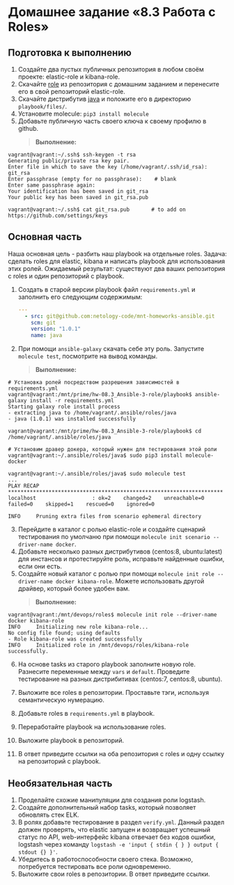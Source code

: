 # Домашнее задание «8.3 Работа с Roles»

## Подготовка к выполнению
1. Создайте два пустых публичных репозитория в любом своём проекте: elastic-role и kibana-role.
2. Скачайте [role](https://github.com/netology-code/mnt-homeworks/blob/master/08-ansible-03-role/roles) из репозитория с домашним заданием и перенесите его в свой репозиторий elastic-role.
3. Скачайте дистрибутив [java](https://www.oracle.com/java/technologies/javase-jdk11-downloads.html) и положите его в директорию `playbook/files/`. 
4. Установите molecule: `pip3 install molecule`
5. Добавьте публичную часть своего ключа к своему профилю в github.
    >**Выполнение:**   
```
vagrant@vagrant:~/.ssh$ ssh-keygen -t rsa
Generating public/private rsa key pair.
Enter file in which to save the key (/home/vagrant/.ssh/id_rsa): git_rsa
Enter passphrase (empty for no passphrase):    # blank
Enter same passphrase again:
Your identification has been saved in git_rsa
Your public key has been saved in git_rsa.pub

vagrant@vagrant:~/.ssh$ cat git_rsa.pub       # to add on https://github.com/settings/keys
```

## Основная часть

Наша основная цель - разбить наш playbook на отдельные roles. Задача: сделать roles для elastic, kibana и написать playbook для использования этих ролей. Ожидаемый результат: существуют два ваших репозитория с roles и один репозиторий с playbook.

1. Создать в старой версии playbook файл `requirements.yml` и заполнить его следующим содержимым:
   ```yaml
   ---
     - src: git@github.com:netology-code/mnt-homeworks-ansible.git
       scm: git
       version: "1.0.1"
       name: java 
   ```
2. При помощи `ansible-galaxy` скачать себе эту роль. Запустите  `molecule test`, посмотрите на вывод команды.
    >**Выполнение:**   
```
# Установка ролей посредством разрешения зависимостей в requirements.yml
vagrant@vagrant:/mnt/prime/hw-08.3_Ansible-3-role/playbook$ ansible-galaxy install -r requirements.yml
Starting galaxy role install process
- extracting java to /home/vagrant/.ansible/roles/java
- java (1.0.1) was installed successfully

vagrant@vagrant:/mnt/prime/hw-08.3_Ansible-3-role/playbook$ cd /home/vagrant/.ansible/roles/java

# Установим дравер докера, который нужен для тестирования этой роли
vagrant@vagrant:~/.ansible/roles/java$ sudo pip3 install molecule-docker

vagrant@vagrant:~/.ansible/roles/java$ sudo molecule test
...
PLAY RECAP *********************************************************************
localhost                  : ok=2    changed=2    unreachable=0    failed=0    skipped=1    rescued=0    ignored=0

INFO     Pruning extra files from scenario ephemeral directory
```
3. Перейдите в каталог с ролью elastic-role и создайте сценарий тестирования по умолчаню при помощи `molecule init scenario --driver-name docker`.
4. Добавьте несколько разных дистрибутивов (centos:8, ubuntu:latest) для инстансов и протестируйте роль, исправьте найденные ошибки, если они есть.
5. Создайте новый каталог с ролью при помощи `molecule init role --driver-name docker kibana-role`. Можете использовать другой драйвер, который более удобен вам.
    >**Выполнение:**   
```
vagrant@vagrant:/mnt/devops/roles$ molecule init role --driver-name docker kibana-role
INFO     Initializing new role kibana-role...
No config file found; using defaults
- Role kibana-role was created successfully
INFO     Initialized role in /mnt/devops/roles/kibana-role successfully.
```
6. На основе tasks из старого playbook заполните новую role. Разнесите переменные между `vars` и `default`. 
Проведите тестирование на разных дистрибитивах (centos:7, centos:8, ubuntu).
7. Выложите все roles в репозитории. Проставьте тэги, используя семантическую нумерацию.

8. Добавьте roles в `requirements.yml` в playbook.
9. Переработайте playbook на использование roles.
10. Выложите playbook в репозиторий.
11. В ответ приведите ссылки на оба репозитория с roles и одну ссылку на репозиторий с playbook.

## Необязательная часть

1. Проделайте схожие манипуляции для создания роли logstash.
2. Создайте дополнительный набор tasks, который позволяет обновлять стек ELK.
3. В ролях добавьте тестирование в раздел `verify.yml`. Данный раздел должен проверять, что elastic запущен и возвращает успешный статус по API, web-интерфейс kibana отвечает без кодов ошибки, logstash через команду `logstash -e 'input { stdin { } } output { stdout {} }'`.
4. Убедитесь в работоспособности своего стека. Возможно, потребуется тестировать все роли одновременно.
5. Выложите свои roles в репозитории. В ответ приведите ссылки.